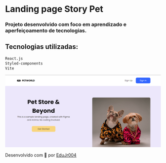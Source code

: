 # Landing page Story Pet
### Projeto desenvolvido com foco em aprendizado e aperfeiçoamento de tecnologias.

## Tecnologias utilizadas:
    React.js
    Styled-components
    Vite

<img src="./src/assets/image_preview/image-preview-story-pet.png" alt="">

Desenvolvido com 💜 por <a href="https://github.com/Junior042" >EduJr004</a>
